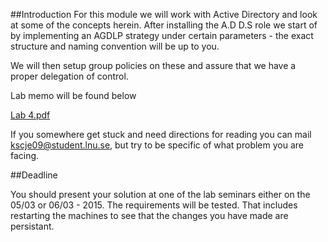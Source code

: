 ##Introduction
For this module we will work with Active Directory and look at some of the concepts herein. After installing the A.D D.S role we start of by implementing an AGDLP strategy under certain parameters - the exact structure and naming convention will be up to you.

We will then setup group policies on these and assure that we have a proper delegation of control. 

Lab memo will be found below

[Lab 4.pdf](https://github.com/1DV020/labs/raw/master/Lab%204/Lab_4.pdf)

If you somewhere get stuck and need directions for reading you can mail kscje09@student.lnu.se, but try to be specific of what problem you are facing. 

##Deadline

You should present your solution at one of the lab seminars either on the 05/03 or 06/03 - 2015. The requirements will be tested. That includes restarting the machines to see that the changes you have made are persistant.

